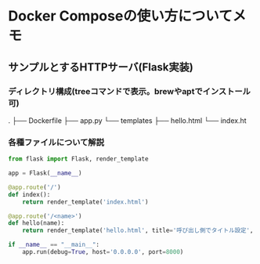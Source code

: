 # Docker Composeの使い方についてメモ

## サンプルとするHTTPサーバ(Flask実装)
### ディレクトリ構成(treeコマンドで表示。brewやaptでインストール可)

.
├── Dockerfile
├── app.py
└── templates
    ├── hello.html
    └── index.ht

### 各種ファイルについて解説

```python
from flask import Flask, render_template

app = Flask(__name__)

@app.route('/')
def index():
    return render_template('index.html')

@app.route('/<name>')
def hello(name):
    return render_template('hello.html', title='呼び出し側でタイトル設定', name=name)

if __name__ == "__main__":
    app.run(debug=True, host='0.0.0.0', port=8000)
```